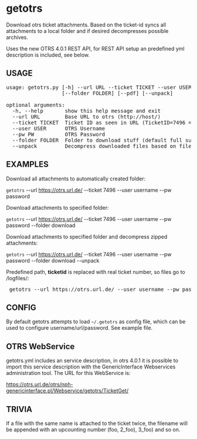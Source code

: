 getotrs
=======

Download otrs ticket attachments. Based on the ticket-id syncs all attachments
to a local folder and if desired decompresses possible archives. 

Uses the new OTRS 4.0.1 REST API, for REST API setup an predefined yml
description is included, see below.

USAGE
------------

<pre>
usage: getotrs.py [-h] --url URL --ticket TICKET --user USER --pw PW
                  [--folder FOLDER] [--pdf] [--unpack]

optional arguments:
  -h, --help       show this help message and exit
  --url URL        Base URL to otrs (http://host/)
  --ticket TICKET  Ticket ID as seen in URL (TicketID=7496 = 7496)
  --user USER      OTRS Username
  --pw PW          OTRS Password
  --folder FOLDER  Folder to download stuff (default full subject ticket id)
  --unpack         Decompress downloaded files based on filetype (zip, tar.gz)
</pre>

EXAMPLES
------------

Download all attachments to automatically created folder:

 `getotrs` --url https://otrs.url.de/ --ticket 7496 --user username --pw password

Download attachments to specified folder:

 `getotrs` --url https://otrs.url.de/ --ticket 7496 --user username --pw password --folder download

Download attachments to specified folder and decompress zipped attachments:

 `getotrs` --url https://otrs.url.de/ --ticket 7496 --user username --pw password --folder download --unpack

Predefined path, __ticketid__ is replaced with real ticket number, so files go to /logfiles/<ticketnumber>:

<pre>
 getotrs --url https://otrs.url.de/ --user username --pw password --folder /logfiles/_ticketid_ --ticket 7496
</pre>

CONFIG
------------

By default getotrs attempts to load `~/.getotrs` as config file, which can be
used to configure username/url/password. See example file.

OTRS WebService
------------

getotrs.yml includes an service description, in otrs 4.0.1 it is possible to import this service description
with the GenericInterface Webservices administration tool. The URL for this WebService is:

 https://otrs.url.de/otrs/nph-genericinterface.pl/Webservice/getotrs/TicketGet/

TRIVIA
------------
If a file with the same name is attached to the ticket twice, the filename will be appended
with an upcounting number (foo, 2_foo), 3_foo) and so on.
